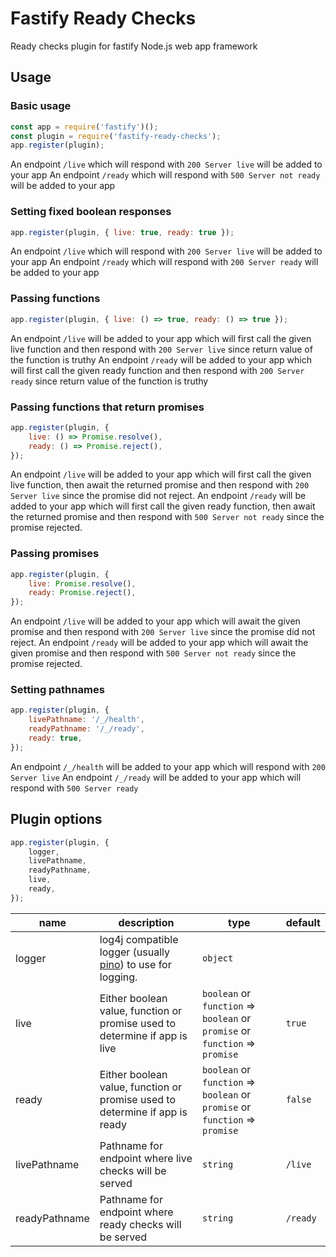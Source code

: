 # Fastify Ready Checks

Ready checks plugin for fastify Node.js web app framework

## Usage

### Basic usage

```js
const app = require('fastify')();
const plugin = require('fastify-ready-checks');
app.register(plugin);
```

An endpoint `/live` which will respond with `200 Server live` will be added to your app
An endpoint `/ready` which will respond with `500 Server not ready` will be added to your app

### Setting fixed boolean responses

```js
app.register(plugin, { live: true, ready: true });
```

An endpoint `/live` which will respond with `200 Server live` will be added to your app
An endpoint `/ready` which will respond with `200 Server ready` will be added to your app

### Passing functions

```js
app.register(plugin, { live: () => true, ready: () => true });
```

An endpoint `/live` will be added to your app which will first call the given live function and then respond with `200 Server live` since return value of the function is truthy
An endpoint `/ready` will be added to your app which will first call the given ready function and then respond with `200 Server ready` since return value of the function is truthy

### Passing functions that return promises

```js
app.register(plugin, {
    live: () => Promise.resolve(),
    ready: () => Promise.reject(),
});
```

An endpoint `/live` will be added to your app which will first call the given live function, then await the returned promise and then respond with `200 Server live` since the promise did not reject.
An endpoint `/ready` will be added to your app which will first call the given ready function, then await the returned promise and then respond with `500 Server not ready` since the promise rejected.

### Passing promises

```js
app.register(plugin, {
    live: Promise.resolve(),
    ready: Promise.reject(),
});
```

An endpoint `/live` will be added to your app which will await the given promise and then respond with `200 Server live` since the promise did not reject.
An endpoint `/ready` will be added to your app which will await the given promise and then respond with `500 Server not ready` since the promise rejected.

### Setting pathnames

```js
app.register(plugin, {
    livePathname: '/_/health',
    readyPathname: '/_/ready',
    ready: true,
});
```

An endpoint `/_/health` will be added to your app which will respond with `200 Server live`
An endpoint `/_/ready` will be added to your app which will respond with `500 Server ready`

## Plugin options

```js
app.register(plugin, {
    logger,
    livePathname,
    readyPathname,
    live,
    ready,
});
```

| name          | description                                                                                      | type                                                                         | default  |
| ------------- | ------------------------------------------------------------------------------------------------ | ---------------------------------------------------------------------------- | -------- |
| logger        | log4j compatible logger (usually [pino](https://www.npmjs.com/package/pino)) to use for logging. | `object`                                                                     |          |
| live          | Either boolean value, function or promise used to determine if app is live                       | `boolean` or `function` => `boolean` or `promise` or `function` => `promise` | `true`   |
| ready         | Either boolean value, function or promise used to determine if app is ready                      | `boolean` or `function` => `boolean` or `promise` or `function` => `promise` | `false`  |
| livePathname  | Pathname for endpoint where live checks will be served                                           | `string`                                                                     | `/live`  |
| readyPathname | Pathname for endpoint where ready checks will be served                                          | `string`                                                                     | `/ready` |
